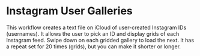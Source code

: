 # Instagram User Galleries

This workflow creates a text file on iCloud of user-created Instagram IDs (usernames). It allows the user to pick an ID and display grids of each Instagram feed. Swipe down on each gridded gallery to load the next. It has a repeat set for 20 times (grids), but you can make it shorter or longer.